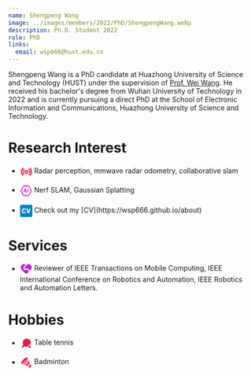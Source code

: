 ```yaml
---
name: Shengpeng Wang
image: ../images/members/2022/PhD/ShengpengWang.webp
description: Ph.D. Student 2022
role: PhD
links:
  email: wsp666@hust.edu.cn
---
```


Shengpeng Wang is a PhD candidate at Huazhong University of Science and Technology (HUST) under the supervision of [Prof. Wei Wang](https://eic.hust.edu.cn/professor/wangwei/index.html). He received his bachelor's degree from Wuhan University of Technology in 2022 and is currently pursuing a direct PhD at the School of Electronic Information and Communications, Huazhong University of Science and Technology.

Research Interest
======
- <p> <svg xmlns="http://www.w3.org/2000/svg" width="25" height="25" viewBox="0 0 48 48" style="vertical-align: middle;"><defs><mask id="IconifyId191e5f597c22fea692"><g fill="none" stroke="#fff"><path stroke-linecap="round" stroke-width="4" d="M10.858 9.858A19.94 19.94 0 0 0 5 24a19.94 19.94 0 0 0 5.858 14.142m28.284 0A19.94 19.94 0 0 0 45 24a19.94 19.94 0 0 0-5.858-14.142M34.9 33.9A13.96 13.96 0 0 0 39 24a13.96 13.96 0 0 0-4.1-9.9m-19.8 0A13.96 13.96 0 0 0 11 24a13.96 13.96 0 0 0 4.1 9.9"/><path fill="#555" stroke-linejoin="round" stroke-width="3.5" d="M28.182 20C30.29 20 32 21.612 32 23.6c0 2.588-2.546 4.8-3.818 6Q26.908 30.8 25 32q-1.909-1.2-3.182-2.4C20.545 28.4 18 26.188 18 23.6c0-1.988 1.71-3.6 3.818-3.6c1.328 0 2.498.64 3.182 1.61c.684-.97 1.854-1.61 3.182-1.61Z"/></g></mask></defs><path fill="#e11d48" d="M0 0h48v48H0z" mask="url(#IconifyId191e5f597c22fea692)"/></svg>  Radar perception, mmwave radar odometry, collaborative slam </p>
- <p> <svg xmlns="http://www.w3.org/2000/svg" width="25" height="25" viewBox="0 0 24 24" style="vertical-align: middle;"><g fill="none" stroke="#c026d3" stroke-linecap="round" stroke-linejoin="round" stroke-width="1.5" color="#346cfc"><path d="M4 16.5a3 3 0 0 0 3 3a2.5 2.5 0 0 0 5 0a2.5 2.5 0 1 0 5 0a3 3 0 0 0 2.567-4.553a3.001 3.001 0 0 0 0-5.893A3 3 0 0 0 17 4.5a2.5 2.5 0 1 0-5 0a2.5 2.5 0 0 0-5 0a3 3 0 0 0-2.567 4.553a3.001 3.001 0 0 0 0 5.893A3 3 0 0 0 4 16.5"/><path d="m7.5 14.5l1.842-5.526a.694.694 0 0 1 1.316 0L12.5 14.5m3-6v6m-7-2h3"/></g></svg>  Nerf SLAM, Gaussian Splatting </p>
- <p> <svg xmlns="http://www.w3.org/2000/svg" width="25" height="28.571428571428573" viewBox="0 0 448 512" style="vertical-align: middle;"><path fill="#0284c7" d="M48 32C21.5 32 0 53.5 0 80v352c0 26.5 21.5 48 48 48h352c26.5 0 48-21.5 48-48V80c0-26.5-21.5-48-48-48zm98.88 133.234c19.636 0 37.082 6.789 49.929 16.971c11.88 9.452 17.444 18.907 22.298 27.393l-33.923 16.949c-2.427-5.565-5.347-11.387-12.846-17.682c-8.248-6.552-16.478-8.484-23.524-8.484c-27.626 0-42.17 25.693-42.17 54.287c0 37.573 19.161 56.22 42.17 56.22c22.3 0 31.278-15.51 37.08-25.435L219.6 302.66c-6.315 9.926-12.374 19.635-25.95 29.069c-7.262 5.09-23.977 15.037-47.736 15.037C100.586 346.766 64 313.81 64 255.87c0-50.636 34.415-90.637 82.88-90.637m75.483 5.328h45.565L303.31 292.24l35.125-121.678H384l-59.379 171.112H281.01z"/></svg>  Check out my [CV](https://wsp666.github.io/about) </p>




Services
======
- <p> <svg xmlns="http://www.w3.org/2000/svg" width="25" height="25" viewBox="0 0 24 24" style="vertical-align: middle;"><path fill="#c026d3" d="M14.121 10.48a1 1 0 0 0-1.414 0l-.707.706a2 2 0 0 1-2.828-2.828l5.63-5.632a6.5 6.5 0 0 1 6.377 10.568l-2.108 2.135zM3.161 4.468a6.5 6.5 0 0 1 8.009-.938L7.757 6.944a4 4 0 0 0 5.513 5.794l.144-.137l4.243 4.242l-4.243 4.243a2 2 0 0 1-2.828 0L3.16 13.66a6.5 6.5 0 0 1 0-9.192"/></svg>  Reviewer of IEEE Transactions on Mobile Computing, IEEE International Conference on Robotics and Automation, IEEE Robotics and Automation Letters. </p>

Hobbies
======
- <p> <svg xmlns="http://www.w3.org/2000/svg" width="25" height="25" viewBox="0 0 32 32" style="vertical-align: middle;"><path fill="#e11d48" d="M25 22a3 3 0 1 1 0 6a3 3 0 0 1 0-6m1.348-1.792A5 5 0 0 0 25 20c-2.756 0-5 2.243-5 5c-2.366.52-5.126.072-7.326-1.046a1.49 1.49 0 0 0-1.73.275l-3.492 3.478a1 1 0 0 1-1.415 0l-1.744-1.738a1 1 0 0 1 0-1.412l3.492-3.481c.447-.447.578-1.134.287-1.695a10.51 10.51 0 0 1 3.292-13.4c3.728-2.672 8.609-2.636 12.305.08c4.68 3.438 5.557 9.64 2.678 14.147"/></svg> Table tennis </p>
- <p> <svg xmlns="http://www.w3.org/2000/svg" width="25" height="25" viewBox="0 0 24 24" style="vertical-align: middle;"><path fill="#e11d48" d="M12.3 2c-.97.03-1.72.84-1.69 1.8c.01.24.06.47.16.7l.29.64c.04.13-.03.27-.17.31c-.09.05-.19 0-.26-.08l-.42-.55c-.33-.42-.83-.68-1.36-.69c-.97-.02-1.77.75-1.79 1.71c-.01.42.13.82.39 1.16l.42.5h.01c.08.13.05.29-.06.37c-.09.07-.21.07-.29 0L7 7.45c-.34-.26-.75-.4-1.16-.39c-.96.02-1.73.82-1.71 1.79c.01.53.27 1.03.69 1.36l.57.44c.11.1.11.26-.01.35a.23.23 0 0 1-.26.05h-.01l-.61-.28c-.23-.09-.46-.15-.7-.16c-.96-.03-1.77.73-1.8 1.7c0 .72.4 1.38 1.06 1.66l11.39 5.07l4.59-4.59l-5.07-11.39C13.69 2.39 13 1.97 12.3 2m.83 4.1c.42-.01.8.23.96.61l3.05 6.84l-3.95-3.94l-.93-2.11c-.3-.63.16-1.38.87-1.4M9.85 8.85c.27 0 .52.1.71.3l4.81 4.81c.4.38.41 1.01.03 1.41c-.4.4-1.02.41-1.44 0l-4.81-4.81a.987.987 0 0 1-.02-1.41c.19-.2.45-.3.72-.3m-2.72 3.32c.13 0 .27.04.37.09l2.13.94l3.94 3.94l-6.86-3.05c-1.02-.44-.68-1.95.42-1.92m13.15 3.87l-4.24 4.24l.85.85c.76.75 1.86 1.04 2.89.77a3.02 3.02 0 0 0 2.12-2.12c.27-1.03-.02-2.13-.77-2.89z"/></svg> Badminton </p>
